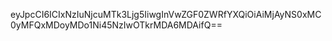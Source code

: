 eyJpcCI6ICIxNzIuNjcuMTk3Ljg5IiwgInVwZGF0ZWRfYXQiOiAiMjAyNS0xMC0yMFQxMDoyMDo1Ni45NzIwOTkrMDA6MDAifQ==